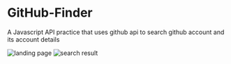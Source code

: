 # GitHub-Finder
A Javascript API practice that uses github api to search github account and its account details

![landing page]("...1.PNG")
![search result]("...2.PNG")
